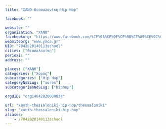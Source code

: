 ```yaml
---
title: "ΧΑΝΘ-Θεσσαλονίκη-Hip Hop"

facebook: ""

website: ""
organisation: "ΧΑΝΘ"
facebookorg: "https://www.facebook.com/%CE%9A%CE%9F%CE%9B%CE%A5%CE%9C%CE%92%CE%97%CE%A4%CE%99%CE%9A%CE%9F-%CE%A7%CE%91%CE%9D%CE%98-158035910891406/"
websiteorg: "www.ymca.gr"
UID: "7042020140113school"
cities: ["Θεσσαλονίκη"]
perioxi: ""
address: ""

places: ["ΧΑΝΘ"]
categories: ["Χορός"]
subcategories: ["Hip Hop"]
categoryNoSLug: ["xoros"]
subcategoriesNoSLug: ["hiphop"]

orgUID: "org14042020000034"

url: "xanth-thessaloniki-hip-hop/thessaloniki"
slug: "xanth-thessaloniki-hip-hop"
aliases:
    - /7042020140113school
---
```





